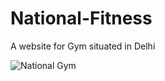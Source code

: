 # National-Fitness

A website for Gym situated in Delhi


![National Gym](https://user-images.githubusercontent.com/74603491/234911349-0b943c19-9b84-4445-9907-23bf1b5f652a.png)
